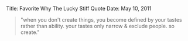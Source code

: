 Title: Favorite Why The Lucky Stiff Quote
Date: May 10, 2011

<blockquote cite="Why The Lucky Stiff">"when you don't create things, you become defined by your tastes rather than ability. your tastes only narrow & exclude people. so create."  
</blockquote>


